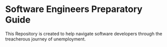 # Software Engineers Preparatory Guide
This Repository is created to help navigate software developers through the treacherous journey of unemployment.
